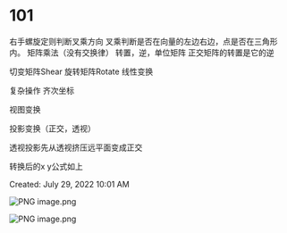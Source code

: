 # 101
右手螺旋定则判断叉乘方向
叉乘判断是否在向量的左边右边，点是否在三角形内。
矩阵乘法（没有交换律）
转置，逆，单位矩阵
正交矩阵的转置是它的逆

切变矩阵Shear
旋转矩阵Rotate
线性变换

复杂操作
齐次坐标



视图变换

投影变换（正交，透视）


透视投影先从透视挤压远平面变成正交


转换后的x y公式如上

Created: July 29, 2022 10:01 AM

![PNG image.png](PNG_image.png)

![PNG image.png](PNG_image%201.png)